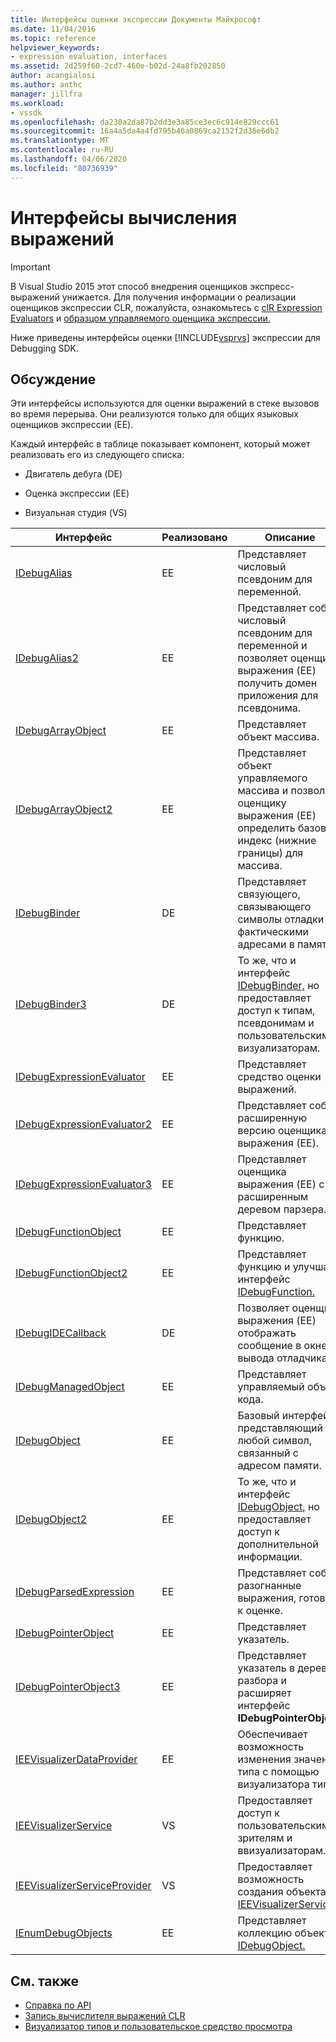 ```yaml
---
title: Интерфейсы оценки экспрессии Документы Майкрософт
ms.date: 11/04/2016
ms.topic: reference
helpviewer_keywords:
- expression evaluation, interfaces
ms.assetid: 2d259f60-2cd7-460e-b02d-24a8fb202850
author: acangialosi
ms.author: anthc
manager: jillfra
ms.workload:
- vssdk
ms.openlocfilehash: da230a2da87b2dd3e3a85ce3ec6c914e829ccc61
ms.sourcegitcommit: 16a4a5da4a4fd795b46a0869ca2152f2d36e6db2
ms.translationtype: MT
ms.contentlocale: ru-RU
ms.lasthandoff: 04/06/2020
ms.locfileid: "80736939"
---
```

# <a name="expression-evaluation-interfaces"></a>Интерфейсы вычисления выражений
> [!IMPORTANT]
> В Visual Studio 2015 этот способ внедрения оценщиков экспресс-выражений унижается. Для получения информации о реализации оценщиков экспрессии CLR, пожалуйста, ознакомьтесь с [clR Expression Evaluators](https://github.com/Microsoft/ConcordExtensibilitySamples/wiki/CLR-Expression-Evaluators) и [образцом управляемого оценщика экспрессии.](https://github.com/Microsoft/ConcordExtensibilitySamples/wiki/Managed-Expression-Evaluator-Sample)

 Ниже приведены интерфейсы оценки [!INCLUDE[vsprvs](../../../code-quality/includes/vsprvs_md.md)] экспрессии для Debugging SDK.

## <a name="discussion"></a>Обсуждение
 Эти интерфейсы используются для оценки выражений в стеке вызовов во время перерыва. Они реализуются только для общих языковых оценщиков экспрессии (EE).

 Каждый интерфейс в таблице показывает компонент, который может реализовать его из следующего списка:

- Двигатель дебуга (DE)

- Оценка экспрессии (EE)

- Визуальная студия (VS)

|Интерфейс|Реализовано|Описание|
|---------------|--------------------|-----------------|
|[IDebugAlias](../../../extensibility/debugger/reference/idebugalias.md)|EE|Представляет числовый псевдоним для переменной.|
|[IDebugAlias2](../../../extensibility/debugger/reference/idebugalias2.md)|EE|Представляет собой числовый псевдоним для переменной и позволяет оценщику выражения (EE) получить домен приложения для псевдонима.|
|[IDebugArrayObject](../../../extensibility/debugger/reference/idebugarrayobject.md)|EE|Представляет объект массива.|
|[IDebugArrayObject2](../../../extensibility/debugger/reference/idebugarrayobject2.md)|EE|Представляет объект управляемого массива и позволяет оценщику выражения (EE) определить базовый индекс (нижние границы) для массива.|
|[IDebugBinder](../../../extensibility/debugger/reference/idebugbinder.md)|DE|Представляет связующего, связывающего символы отладки с фактическими адресами в памяти.|
|[IDebugBinder3](../../../extensibility/debugger/reference/idebugbinder3.md)|DE|То же, что и интерфейс [IDebugBinder,](../../../extensibility/debugger/reference/idebugbinder.md) но предоставляет доступ к типам, псевдонимам и пользовательским визуализаторам.|
|[IDebugExpressionEvaluator](../../../extensibility/debugger/reference/idebugexpressionevaluator.md)|EE|Представляет средство оценки выражений.|
|[IDebugExpressionEvaluator2](../../../extensibility/debugger/reference/idebugexpressionevaluator2.md)|EE|Представляет собой расширенную версию оценщика выражения (EE).|
|[IDebugExpressionEvaluator3](../../../extensibility/debugger/reference/idebugexpressionevaluator3.md)|EE|Представляет оценщика выражения (EE) с расширенным деревом парзера.|
|[IDebugFunctionObject](../../../extensibility/debugger/reference/idebugfunctionobject.md)|EE|Представляет функцию.|
|[IDebugFunctionObject2](../../../extensibility/debugger/reference/idebugfunctionobject2.md)|EE|Представляет функцию и улучшает интерфейс [IDebugFunction.](../../../extensibility/debugger/reference/idebugfunctionobject.md)|
|[IDebugIDECallback](../../../extensibility/debugger/reference/idebugidecallback.md)|DE|Позволяет оценщику выражения (EE) отображать сообщение в окне вывода отладчика.|
|[IDebugManagedObject](../../../extensibility/debugger/reference/idebugmanagedobject.md)|EE|Представляет управляемый объект кода.|
|[IDebugObject](../../../extensibility/debugger/reference/idebugobject.md)|EE|Базовый интерфейс, представляющий любой символ, связанный с адресом памяти.|
|[IDebugObject2](../../../extensibility/debugger/reference/idebugobject2.md)|EE|То же, что и интерфейс [IDebugObject,](../../../extensibility/debugger/reference/idebugobject.md) но предоставляет доступ к дополнительной информации.|
|[IDebugParsedExpression](../../../extensibility/debugger/reference/idebugparsedexpression.md)|EE|Представляет собой разогнанные выражения, готовые к оценке.|
|[IDebugPointerObject](../../../extensibility/debugger/reference/idebugpointerobject.md)|EE|Представляет указатель.|
|[IDebugPointerObject3](../../../extensibility/debugger/reference/idebugpointerobject3.md)|EE|Представляет указатель в дереве разбора и расширяет интерфейс **IDebugPointerObject.**|
|[IEEVisualizerDataProvider](../../../extensibility/debugger/reference/ieevisualizerdataprovider.md)|EE|Обеспечивает возможность изменения значения типа с помощью визуализатора типа.|
|[IEEVisualizerService](../../../extensibility/debugger/reference/ieevisualizerservice.md)|VS|Предоставляет доступ к пользовательским зрителям и ввизуализаторам.|
|[IEEVisualizerServiceProvider](../../../extensibility/debugger/reference/ieevisualizerserviceprovider.md)|VS|Предоставляет возможность создания объекта [IEEVisualizerService.](../../../extensibility/debugger/reference/ieevisualizerservice.md)|
|[IEnumDebugObjects](../../../extensibility/debugger/reference/ienumdebugobjects.md)|EE|Представляет коллекцию объектов [IDebugObject.](../../../extensibility/debugger/reference/idebugobject.md)|

## <a name="see-also"></a>См. также
- [Справка по API](../../../extensibility/debugger/reference/api-reference-visual-studio-debugging.md)
- [Запись вычислителя выражений CLR](../../../extensibility/debugger/writing-a-common-language-runtime-expression-evaluator.md)
- [Визуализатор типов и пользовательское средство просмотра](../../../extensibility/debugger/type-visualizer-and-custom-viewer.md)
